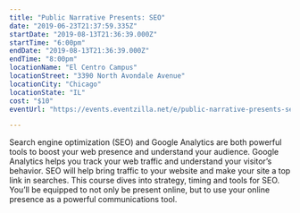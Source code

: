```yaml
---
title: "Public Narrative Presents: SEO"
date: "2019-06-23T21:37:59.335Z"
startDate: "2019-08-13T21:36:39.000Z"
startTime: "6:00pm"
endDate: "2019-08-13T21:36:39.000Z"
endTime: "8:00pm"
locationName: "El Centro Campus"
locationStreet: "3390 North Avondale Avenue"
locationCity: "Chicago"
locationState: "IL"
cost: "$10"
eventUrl: "https://events.eventzilla.net/e/public-narrative-presents-seo-2138742679"

---
```


Search engine optimization (SEO) and Google Analytics are both powerful tools to boost your web presence and understand your audience. Google Analytics helps you track your web traffic and understand your visitor’s behavior. SEO will help bring traffic to your website and make your site a top link in searches. This course dives into strategy, timing and tools for SEO. You’ll be equipped to not only be present online, but to use your online presence as a powerful communications tool.

